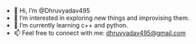 - 👋 Hi, I’m @Dhruvyadav495
- 👀 I’m interested in exploring new things and improvising them.
- 🌱 I’m currently learning c++ and python.
- 📫 Feel free to connect with me: dhruvyadav495@gmail.com

<!---
Dhruvyadav495/Dhruvyadav495 is a ✨ special ✨ repository because its `README.md` (this file) appears on your GitHub profile.
You can click the Preview link to take a look at your changes.
--->
